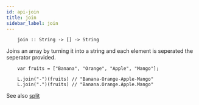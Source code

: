 ```yaml
---
id: api-join
title: join
sidebar_label: join
---
```


```
    join :: String -> [] -> String
```

Joins an array by turning it into a string and each element is seperated the seperator provided.

```
    var fruits = ["Banana", "Orange", "Apple", "Mango"];

    L.join("-")(fruits) // "Banana-Orange-Apple-Mango"
    L.join(".")(fruits) // "Banana.Orange.Apple.Mango"

```

See also [split](api-split)

